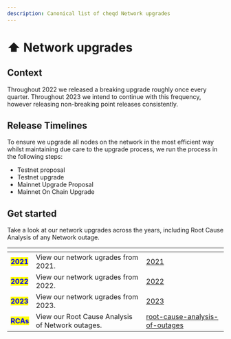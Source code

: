 ```yaml
---
description: Canonical list of cheqd Network upgrades
---
```


# ⬆ Network upgrades

## Context

Throughout 2022 we released a breaking upgrade roughly once every quarter. Throughout 2023 we intend to continue with this frequency, however releasing non-breaking point releases consistently.

## Release Timelines

To ensure we upgrade all nodes on the network in the most efficient way whilst maintaining due care to the upgrade process, we run the process in the following steps:

* Testnet proposal
* Testnet upgrade
* Mainnet Upgrade Proposal
* Mainnet On Chain Upgrade

## Get started

Take a look at our network upgrades across the years, including Root Cause Analysis of any Network outage.&#x20;

<table data-view="cards"><thead><tr><th></th><th></th><th data-hidden data-card-target data-type="content-ref"></th></tr></thead><tbody><tr><td><mark style="color:blue;"><strong>2021</strong></mark></td><td>View our network ugrades from 2021.</td><td><a href="2021/">2021</a></td></tr><tr><td><mark style="color:blue;"><strong>2022</strong></mark></td><td>View our network ugrades from 2022.</td><td><a href="2022/">2022</a></td></tr><tr><td><mark style="color:blue;"><strong>2023</strong></mark></td><td>View our network ugrades from 2023.</td><td><a href="2023/">2023</a></td></tr><tr><td><mark style="color:blue;"><strong>RCAs</strong></mark></td><td>View our Root Cause Analysis of Network outages.</td><td><a href="root-cause-analysis-of-outages/">root-cause-analysis-of-outages</a></td></tr></tbody></table>
